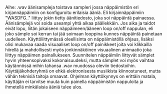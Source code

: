 Aihe: .wav äänisampleja toistava sampleri jossa näppäimistön eri kirjannäppäimiin on konfiguroitu erilaisia ääniä. Eli kirjainnäppäimiin "WASDFG.." liittyy jokin tietty äänitiedosto, joka soi näppäintä painaessa. Äänisämplejä voi soida useampi yhtä aikaa päällekkäin. Jos aika ja taidot eivät lopu, liitän jokaiseen näppäimeen/ääneen loop on/off nappulan, eli joko sämple soi kerran tai jää soimaan looppina kunnes näppäintä painetaan uudelleen. Käyttöliittymässä oleellisinta on näppäimistöllä ohjaus, lisäksi olisi mukavaa saada visuaaliset loop on/off painikkeet joita voi klikkailla hiirellä ja mahdollisesti myös jonkinnäköinen visuaalinen animaatio joka liittyy näppäimen painallukseen. Suunnitelen näppäimiin liittyvät sämplet hyvin yhteensopivaksi kokonaisuudeksi, mutta sämplet voi myös vaihtaa käytännössä mihin tahansa .wav muodossa oleviin tiedostoihin. Käyttäjäkohderyhmä on ehkä elektronisesta musiikista kiinnostuneet, mutta vähän teknisiä taitoja omaavat. Ohjelman käyttökynnys on erittäin matala, käyttäjän ei tarvitse muuta kuin painella näppäimistön nappuloita ja ihmetellä minkälaisia ääniä tulee ulos.

